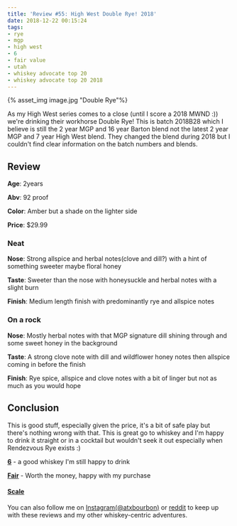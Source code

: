 ```yaml
---
title: 'Review #55: High West Double Rye! 2018'
date: 2018-12-22 00:15:24
tags:
- rye
- mgp
- high west
- 6
- fair value
- utah
- whiskey advocate top 20 
- whiskey advocate top 20 2018
---
```


{% asset_img image.jpg "Double Rye"%}

As my High West series comes to a close (until I score a 2018 MWND :)) we're drinking their workhorse Double Rye! This is batch 2018B28 which I believe is still the 2 year MGP and 16 year Barton blend not the latest 2 year MGP and 7 year High West blend. They changed the blend during 2018 but I couldn't find clear information on the batch numbers and blends.

## Review
**Age**: 2years

**Abv**: 92 proof

**Color**: Amber but a shade on the lighter side

**Price**: $29.99

### Neat
**Nose**: Strong allspice and herbal notes(clove and dill?) with a hint of something sweeter maybe floral honey

**Taste**: Sweeter than the nose with honeysuckle and herbal notes with a slight burn

**Finish**: Medium length finish with predominantly rye and allspice notes

### On a rock
**Nose**: Mostly herbal notes with that MGP signature dill shining through and some sweet honey in the background

**Taste**: A strong clove note with dill and wildflower honey notes then allspice coming in before the finish

**Finish**: Rye spice, allspice and clove notes with a bit of linger but not as much as you would hope

## Conclusion
This is good stuff, especially given the price, it's a bit of safe play but there's nothing wrong with that. This is great go to whiskey and I'm happy to drink it straight or in a cocktail but wouldn't seek it out especially when Rendezvous Rye exists :) 

[**6**](https://atxbourbon.com/tags/6/) - a good whiskey I'm still happy to drink

[**Fair**](https://atxbourbon.com/tags/fair-value/) - Worth the money, happy with my purchase

#### [Scale](http://atxbourbon.com/Scale/)

You can also follow me on [Instagram(@atxbourbon)](https://www.instagram.com/atxbourbon/) or [reddit](https://www.reddit.com/r/scottmotorraddrinks/) to keep up with these reviews and my other whiskey-centric adventures.